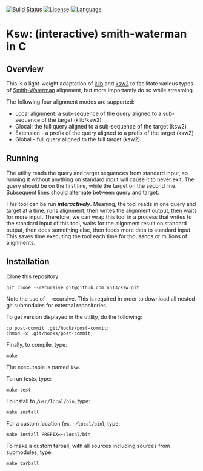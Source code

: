 [![Build Status](https://travis-ci.org/nh13/ksw.svg?branch=master)](https://travis-ci.org/nh13/ksw)
[![License](http://img.shields.io/badge/license-MIT-blue.svg)](https://github.com/nh13/ksw/blob/master/LICENSE)
[![Language](http://img.shields.io/badge/language-c-brightgreen.svg)](http://devdocs.io/c/)

# Ksw: (interactive) smith-waterman in C

## <a name="overview"></a>Overview

This is a light-weight adaptation of [klib](https://github.com/attractivechaos/klib) and [ksw2](https://github.com/lh3/ksw2) to facilitate various types of [Smith-Waterman](https://en.wikipedia.org/wiki/Smith%E2%80%93Waterman_algorithm) alignment, but more importantly do so while streaming.

The following four alignment modes are supported:

* Local alignment: a sub-sequence of the query aligned to a sub-sequence of the target (klib/ksw2)
* Glocal: the full query aligned to a sub-sequence of the target (ksw2)
* Extension - a prefix of the query aligned to a prefix of the target (ksw2)
* Global - full query aligned to the full target (ksw2)

## <a name="running"></a>Running

The utility reads the query and target sequences from standard input, so running it without anything on standard input will cause it to never exit.
The query should be on the first line, while the target on the second line.
Subsequent lines should alternate between query and target.

This tool can be run **_interactively_**.  Meaning, the tool reads in one query and target at a time, runs alignment, then writes the alignment output, then waits for more input.
Therefore, we can wrap this tool in a process that writes to the standard input of this tool, waits for the alignment result on standard output, then does something else, then feeds more data to standard input.
This saves time executing the tool each time for thousands or millions of alignments.

## <a name="installation"></a>Installation

Clone this repository:

```
git clone --recursive git@github.com:nh13/ksw.git
```
Note the use of --recursive. This is required in order to download all nested git submodules for external repositories.


To get version displayed in the utility, do the following:

```
cp post-commit .git/hooks/post-commit;
chmod +x .git/hooks/post-commit;
```

Finally, to compile, type:

```
make
```

The executable is named `ksw`.

To run tests, type:

```
make test
```

To install to `/usr/local/bin`, type:

```
make install
```

For a custom location (ex. `~/local/bin`), type:

```
make install PREFIX=~/local/bin
```

To make a custom tarball, with all sources including sources from submodules, type:

```
make tarball
```
